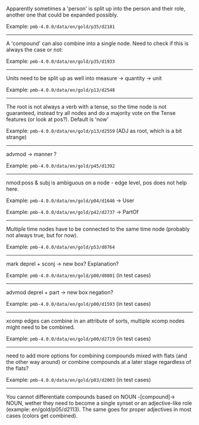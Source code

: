 Apparently sometimes a 'person' is split up into the person and
their role, another one that could be expanded possibly.

Example: `pmb-4.0.0/data/en/gold/p35/d2181`

---

A 'compound' can also combine into a single node. Need to check if
this is always the case or not:

Example: `pmb-4.0.0/data/en/gold/p35/d1933`

---

Units need to be split up as well into
measure
  -> quantity
  -> unit

Example: `pmb-4.0.0/data/en/gold/p13/d2548`

---

The root is not always a verb with a tense, so the time node is
not guaranteed, instead try all nodes and do a majority vote
on the Tense features (or look at pos?). Default is 'now'

Example: `pmb-4.0.0/data/en/gold/p13/d2559` (ADJ as root, which is a bit strange)

---

advmod -> manner ?

Example: `pmb-4.0.0/data/en/gold/p45/d1392`

---

nmod:poss & subj is ambiguous on a node - edge level, pos does not help here.

Example: `pmb-4.0.0/data/en/gold/p04/d1646` -> User

Example: `pmb-4.0.0/data/en/gold/p42/d2737` -> PartOf


---

Multiple time nodes have to be connected to the same time node
(probably not always true, but for now).

Example: `pmb-4.0.0/data/en/gold/p53/d0764`

---

mark deprel + sconj -> new box? Explanation?

Example: `pmb-4.0.0/data/en/gold/p00/d0801` (in test cases)

---

advmod deprel + part -> new box negation?

Example: `pmb-4.0.0/data/en/gold/p00/d1593` (in test cases)

---

xcomp edges can combine in an attribute of sorts, multiple
xcomp nodes might need to be combined.

Example: `pmb-4.0.0/data/en/gold/p00/d2719` (in test cases)

---

need to add more options for combining compounds mixed with
flats (and the other way around) or combine compounds at a later
stage regardless of the flats?

Example: `pmb-4.0.0/data/en/gold/p03/d2003` (in test cases)

---

You cannot differentiate compounds based on NOUN -[compound]-> NOUN, wether they need to become a single synset or an adjective-like role (example: en/gold/p05/d2113). The same goes for proper adjectives in most cases (colors get combined).
